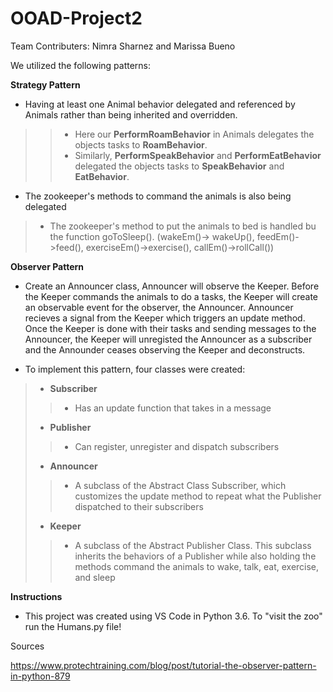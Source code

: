 # OOAD-Project2
Team Contributers: Nimra Sharnez and Marissa Bueno 

We utilized the following patterns:

**Strategy Pattern**
* Having at least one Animal behavior delegated and referenced by Animals rather than being inherited and overridden.
>>* Here our **PerformRoamBehavior** in Animals delegates the objects tasks to  **RoamBehavior**. 
>>* Similarly, **PerformSpeakBehavior** and **PerformEatBehavior** delegated the objects tasks to **SpeakBehavior** and **EatBehavior**.
* The zookeeper's methods to command the animals is also being delegated
>* The zookeeper's method to put the animals to bed is handled bu the function goToSleep(). (wakeEm()-> wakeUp(), feedEm()->feed(), exerciseEm()->exercise(), callEm()->rollCall())

**Observer Pattern**
*  Create an Announcer class, Announcer will observe the Keeper. Before the Keeper commands the animals to do a tasks, the Keeper will create an observable event for the observer, the Announcer. Announcer recieves a signal from the Keeper which triggers an update method.
Once the Keeper is done with their tasks and sending messages to the Announcer, the Keeper will unregisted the Announcer as a subscriber and the Announder ceases observing the Keeper and deconstructs.

* To implement this pattern, four classes were created:
>* **Subscriber**
>>* Has an update function that takes in a message
>* **Publisher**
>>* Can register, unregister and dispatch subscribers
>* **Announcer** 
>>* A subclass of the Abstract Class Subscriber, which customizes the update method to repeat what the Publisher dispatched to their subscribers
>* **Keeper** 
>>* A subclass of the Abstract Publisher Class. This subclass inherits the behaviors of a Publisher while also holding the methods command the animals to wake, talk, eat, exercise, and sleep

**Instructions**
* This project was created using VS Code in Python 3.6. To "visit the zoo" run the Humans.py file! 


Sources

https://www.protechtraining.com/blog/post/tutorial-the-observer-pattern-in-python-879
